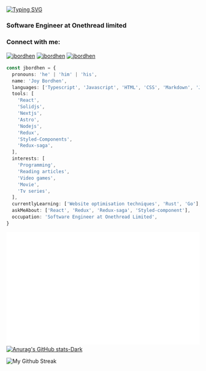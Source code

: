 [![Typing SVG](https://readme-typing-svg.herokuapp.com?font=Source+Sans+Pro&height=30&lines=Hi%2C+I+am+Joy+Bordhen)](https://git.io/typing-svg)

<h3 align="start">Software Engineer at Onethread limited</h3>

<h3 align="left">Connect with me:</h3>
<p align="left">
<a href="https://codepen.io/jbordhen" target="blank"><img align="center" src="https://raw.githubusercontent.com/rahuldkjain/github-profile-readme-generator/master/src/images/icons/Social/codepen.svg" alt="jbordhen" height="30" width="40" /></a>
<a href="https://www.linkedin.com/in/joy-bordhen/" target="blank"><img align="center" src="https://raw.githubusercontent.com/rahuldkjain/github-profile-readme-generator/master/src/images/icons/Social/linked-in-alt.svg" alt="jbordhen" height="30" width="40" /></a>
<a href="https://codesandbox.com/jbordhen" target="blank"><img align="center" src="https://raw.githubusercontent.com/rahuldkjain/github-profile-readme-generator/master/src/images/icons/Social/codesandbox.svg" alt="jbordhen" height="30" width="40" /></a>
</p>

```typescript
const jbordhen = {
  pronouns: 'he' | 'him' | 'his',
  name: 'Joy Bordhen',
  languages: ['Typescript', 'Javascript', 'HTML', 'CSS', 'Markdown', 'Java'],
  tools: [
    'React',
    'Solidjs',
    'Nextjs',
    'Astro',
    'Nodejs',
    'Redux',
    'Styled-Components',
    'Redux-saga',
  ],
  interests: [
    'Programming',
    'Reading articles',
    'Video games',
    'Movie',
    'Tv series',
  ],
  currentlyLearning: ['Website optimisation techniques', 'Rust', 'Go'],
  askMeAbout: ['React', 'Redux', 'Redux-saga', 'Styled-component'],
  occupation: 'Software Engineer at Onethread Limited',
}
```

<!-- [![My Top Languages](https://github-readme-stats.vercel.app/api/top-langs/?username=jbordhen&layout=compact)](https://github.com/jbordhen/github-readme-stats) -->

![](https://raw.githubusercontent.com/jbordhen/github-stats/master/generated/languages.svg#gh-dark-mode-only)
[![Anurag's GitHub stats-Dark](https://github-readme-stats.vercel.app/api?username=anuraghazra&show_icons=true&theme=dark#gh-dark-mode-only)](https://github.com/anuraghazra/github-readme-stats#gh-dark-mode-only)

<!-- ![My GitHub stats](https://github-readme-stats.vercel.app/api?username=jbordhen&count_private=true)  -->

![My Github Streak](https://github-readme-streak-stats.herokuapp.com/?user=jbordhen)
